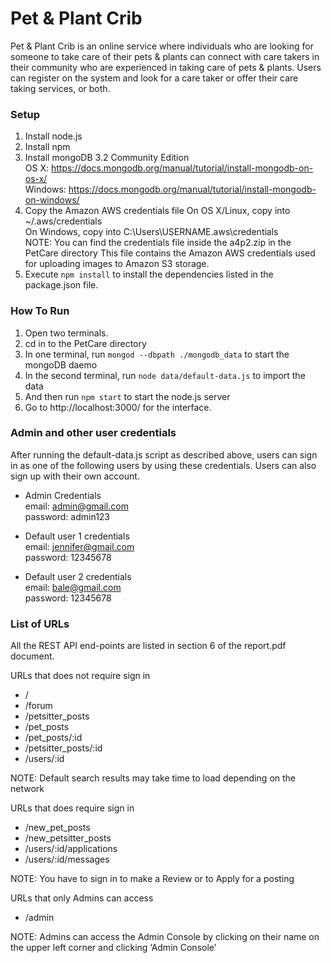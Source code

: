 # Pet & Plant Crib
Pet & Plant Crib is an online service where individuals who are looking for someone to take care of their pets & plants can connect with care takers in their community who are experienced in taking care of pets & plants. Users can register on the system and look for a care taker or offer their care taking services, or both.


### Setup
1. Install node.js
2. Install npm
3. Install mongoDB 3.2 Community Edition    
    OS X: 			https://docs.mongodb.org/manual/tutorial/install-mongodb-on-os-x/    
    Windows:		https://docs.mongodb.org/manual/tutorial/install-mongodb-on-windows/
4. Copy the Amazon AWS credentials file
    On OS X/Linux, copy into	~/.aws/credentials   
    On Windows, copy into 		C:\Users\USERNAME\.aws\credentials   
    NOTE: You can find the credentials file inside the a4p2.zip in the PetCare directory
    This file contains the Amazon AWS credentials used for uploading images to Amazon S3 storage.
5. Execute `npm install` to install the dependencies listed in the package.json file.


### How To Run
1. Open two terminals.
2. cd in to the PetCare directory
3. In one terminal, run `mongod --dbpath ./mongodb_data` to start the mongoDB daemo
4. In the second terminal, run `node data/default-data.js` to import the data    
5. And then run `npm start` to start the node.js server
6. Go to http://localhost:3000/ for the interface.


### Admin and other user credentials
After running the default-data.js script as described above, users can sign in as one of the following users by using these credentials. Users can also sign up with their own account.

- Admin Credentials  
	email: 		admin@gmail.com  
	password:	admin123  

- Default user 1 credentials  
	email:		jennifer@gmail.com  
	password:	12345678  

- Default user 2 credentials  
	email:		bale@gmail.com  
	password:	12345678  


### List of URLs
All the REST API end-points are listed in section 6 of the report.pdf document.

URLs that does not require sign in  
- /  
- /forum  
- /petsitter_posts  
- /pet_posts  
- /pet_posts/:id  
- /petsitter_posts/:id  
- /users/:id   

NOTE: Default search results may take time to load depending on the network  

URLs that does require sign in  
- /new_pet_posts  
- /new_petsitter_posts  
- /users/:id/applications  
- /users/:id/messages  

NOTE: You have to sign in to make a Review or to Apply for a posting  

URLs that only Admins can access  
- /admin  

NOTE: Admins can access the Admin Console by clicking on their name on the upper left corner and clicking ‘Admin Console’  
